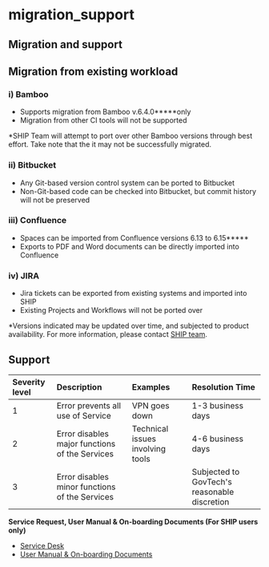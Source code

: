# migration\_support

## Migration and support

## Migration from existing workload

### i\) Bamboo

* Supports migration from Bamboo v.6.4.0**\***only
* Migration from other CI tools will not be supported

\*SHIP Team will attempt to port over other Bamboo versions through best effort. Take note that the it may not be successfully migrated.

### ii\) Bitbucket

* Any Git-based version control system can be ported to Bitbucket
* Non-Git-based code can be checked into Bitbucket, but commit history will not be preserved

### iii\) Confluence

* Spaces can be imported from Confluence versions 6.13 to 6.15**\***
* Exports to PDF and Word documents can be directly imported into Confluence

### iv\) JIRA

* Jira tickets can be exported from existing systems and imported into SHIP 
* Existing Projects and Workflows will not be ported over

\*Versions indicated may be updated over time, and subjected to product availability. For more information, please contact [SHIP team](mailto:enquiries_SHIP@tech.gov.com).

## Support

| Severity level | Description | Examples | Resolution Time |
| :--- | :--- | :--- | :--- |
| 1 | Error prevents all use of Service | VPN goes down | 1-3 business days |
| 2 | Error disables major functions of the Services | Technical issues involving tools | 4-6 business days |
| 3 | Error disables minor functions of the Services |  | Subjected to GovTech's reasonable discretion |

**Service Request, User Manual & On-boarding Documents \(For SHIP users only\)**

* [Service Desk](https://jira.ship.gov.sg/servicedesk/customer/portal/11)
* [User Manual & On-boarding Documents](https://confluence.ship.gov.sg/display/SHIP/SHIP+Home)

